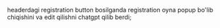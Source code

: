 
headerdagi registration button bosilganda registration oyna popup bo'lib chiqishini va edit qilishni chatgpt qilib berdi;
